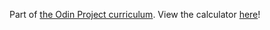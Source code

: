 Part of [the Odin Project curriculum](https://www.theodinproject.com/courses/web-development-101/lessons/calculator). View the calculator [here](https://marybcheung.github.io/calculator/)!

